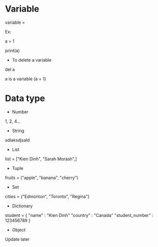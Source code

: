# Variable 

variable = <value>

Ex:

a = 1 
 
print(a)

* To delete a variable

del a 

a is a variable (a = 1)

# Data type

* Number

1, 2, 4...

* String

sdlaksdjsald

* List

list = ["Kien Dinh", "Sarah Morash",]

* Tuple

fruits = ("apple", "banana", "cherry")

* Set

cities = {"Edmonton", "Toronto", "Regina"}

* Dictionary

student = {
    "name" : "Kien Dinh"
    "country" : "Canada"
    "student_number" : 123456789
}

* Object

Update later

